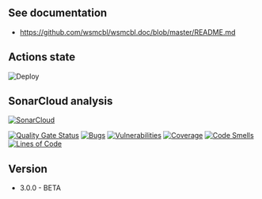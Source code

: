 ## See documentation

* https://github.com/wsmcbl/wsmcbl.doc/blob/master/README.md

## Actions state

![Deploy](https://github.com/wsmcbl/wsmcbl.back/actions/workflows/deploy.yml/badge.svg?branch=master)

## SonarCloud analysis

[![SonarCloud](https://sonarcloud.io/images/project_badges/sonarcloud-black.svg)](https://sonarcloud.io/summary/new_code?id=wsmcbl_wsmcbl.back)

[![Quality Gate Status](https://sonarcloud.io/api/project_badges/measure?project=wsmcbl_wsmcbl.back&metric=alert_status)](https://sonarcloud.io/summary/new_code?id=wsmcbl_wsmcbl.back)
[![Bugs](https://sonarcloud.io/api/project_badges/measure?project=wsmcbl_wsmcbl.back&metric=bugs)](https://sonarcloud.io/summary/new_code?id=wsmcbl_wsmcbl.back)
[![Vulnerabilities](https://sonarcloud.io/api/project_badges/measure?project=wsmcbl_wsmcbl.back&metric=vulnerabilities)](https://sonarcloud.io/summary/new_code?id=wsmcbl_wsmcbl.back)
[![Coverage](https://sonarcloud.io/api/project_badges/measure?project=wsmcbl_wsmcbl.back&metric=coverage)](https://sonarcloud.io/summary/new_code?id=wsmcbl_wsmcbl.back)
[![Code Smells](https://sonarcloud.io/api/project_badges/measure?project=wsmcbl_wsmcbl.back&metric=code_smells)](https://sonarcloud.io/summary/new_code?id=wsmcbl_wsmcbl.back)
[![Lines of Code](https://sonarcloud.io/api/project_badges/measure?project=wsmcbl_wsmcbl.back&metric=ncloc)](https://sonarcloud.io/summary/new_code?id=wsmcbl_wsmcbl.back)

## Version

* 3.0.0 - BETA
